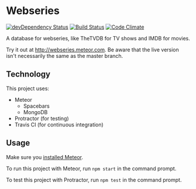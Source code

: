 # Webseries

[![devDependency Status](https://david-dm.org/bartlangelaan/webseries/dev-status.svg)](https://david-dm.org/bartlangelaan/webseries#info=devDependencies) [![Build Status](https://travis-ci.org/bartlangelaan/webseries.svg?branch=master)](https://travis-ci.org/bartlangelaan/webseries) [![Code Climate](https://codeclimate.com/github/bartlangelaan/webseries/badges/gpa.svg)](https://codeclimate.com/github/bartlangelaan/webseries)

A database for webseries, like TheTVDB for TV shows and IMDB for movies.

Try it out at http://webseries.meteor.com. Be aware that the live version isn't necessarily the same as the master branch.

## Technology

This project uses:

- Meteor 
  - Spacebars
  - MongoDB
- Protractor (for testing)
- Travis CI (for continuous integration)

## Usage

Make sure you [installed Meteor](https://www.meteor.com/install).

To run this project with Meteor, run `npm start` in the command prompt.

To test this project with Protractor, run `npm test` in the command prompt.